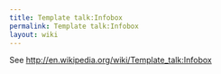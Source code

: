 ```yaml
---
title: Template talk:Infobox
permalink: Template talk:Infobox
layout: wiki
---
```


See <http://en.wikipedia.org/wiki/Template_talk:Infobox>
